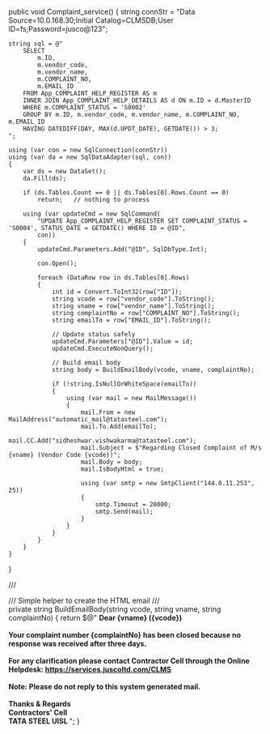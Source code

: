 public void Complaint_service()
{
    string connStr = "Data Source=10.0.168.30;Initial Catalog=CLMSDB;User ID=fs;Password=jusco@123";

    string sql = @"
        SELECT 
            m.ID,
            m.vendor_code,
            m.vendor_name,
            m.COMPLAINT_NO,
            m.EMAIL_ID
        FROM App_COMPLAINT_HELP_REGISTER AS m
        INNER JOIN App_COMPLAINT_HELP_DETAILS AS d ON m.ID = d.MasterID
        WHERE m.COMPLAINT_STATUS = 'S0002'
        GROUP BY m.ID, m.vendor_code, m.vendor_name, m.COMPLAINT_NO, m.EMAIL_ID
        HAVING DATEDIFF(DAY, MAX(d.UPDT_DATE), GETDATE()) > 3;
    ";

    using (var con = new SqlConnection(connStr))
    using (var da = new SqlDataAdapter(sql, con))
    {
        var ds = new DataSet();
        da.Fill(ds);

        if (ds.Tables.Count == 0 || ds.Tables[0].Rows.Count == 0)
            return;   // nothing to process

        using (var updateCmd = new SqlCommand(
            "UPDATE App_COMPLAINT_HELP_REGISTER SET COMPLAINT_STATUS = 'S0004', STATUS_DATE = GETDATE() WHERE ID = @ID",
            con))
        {
            updateCmd.Parameters.Add("@ID", SqlDbType.Int);

            con.Open();

            foreach (DataRow row in ds.Tables[0].Rows)
            {
                int id = Convert.ToInt32(row["ID"]);
                string vcode = row["vendor_code"].ToString();
                string vname = row["vendor_name"].ToString();
                string complaintNo = row["COMPLAINT_NO"].ToString();
                string emailTo = row["EMAIL_ID"].ToString();

                // Update status safely
                updateCmd.Parameters["@ID"].Value = id;
                updateCmd.ExecuteNonQuery();

                // Build email body
                string body = BuildEmailBody(vcode, vname, complaintNo);

                if (!string.IsNullOrWhiteSpace(emailTo))
                {
                    using (var mail = new MailMessage())
                    {
                        mail.From = new MailAddress("automatic_mail@tatasteel.com");
                        mail.To.Add(emailTo);
                        mail.CC.Add("sidheshwar.vishwakarma@tatasteel.com");
                        mail.Subject = $"Regarding Closed Complaint of M/s {vname} (Vendor Code {vcode})";
                        mail.Body = body;
                        mail.IsBodyHtml = true;

                        using (var smtp = new SmtpClient("144.0.11.253", 25))
                        {
                            smtp.Timeout = 20000;
                            smtp.Send(mail);
                        }
                    }
                }
            }
        }
    }
}

/// <summary>
/// Simple helper to create the HTML email
/// </summary>
private string BuildEmailBody(string vcode, string vname, string complaintNo)
{
    return $@"
    <html>
    <body>
        <b>
        Dear {vname} ({vcode})<br/><br/>
        Your complaint number <strong>{complaintNo}</strong> has been closed because no response was received after three days.<br/><br/>
        For any clarification please contact Contractor Cell through the Online Helpdesk:
        https://services.juscoltd.com/CLMS <br/><br/>
        Note: Please do not reply to this system generated mail.<br/><br/>
        Thanks &amp; Regards<br/>
        Contractors' Cell<br/>
        TATA STEEL UISL
        </b>
    </body>
    </html>";
}
